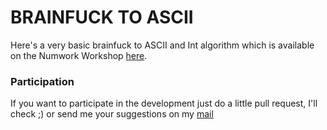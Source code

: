 # BRAINFUCK TO ASCII

Here's a very basic brainfuck to ASCII and Int algorithm which is available on the Numwork Workshop [here](https://workshop.numworks.com/python/ciel/brainfuck2ascii).

### Participation
If you want to participate in the development just do a little pull request, I'll check ;) or send me your suggestions on my [mail](poire.erwan2005@gmail.com) 
